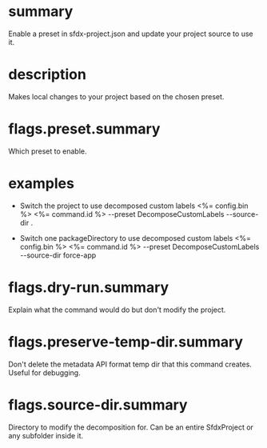 # summary

Enable a preset in sfdx-project.json and update your project source to use it.

# description

Makes local changes to your project based on the chosen preset.

# flags.preset.summary

Which preset to enable.

# examples

- Switch the project to use decomposed custom labels
  <%= config.bin %> <%= command.id %> --preset DecomposeCustomLabels --source-dir .

- Switch one packageDirectory to use decomposed custom labels
  <%= config.bin %> <%= command.id %> --preset DecomposeCustomLabels --source-dir force-app

# flags.dry-run.summary

Explain what the command would do but don't modify the project.

# flags.preserve-temp-dir.summary

Don't delete the metadata API format temp dir that this command creates. Useful for debugging.

# flags.source-dir.summary

Directory to modify the decomposition for. Can be an entire SfdxProject or any subfolder inside it.
